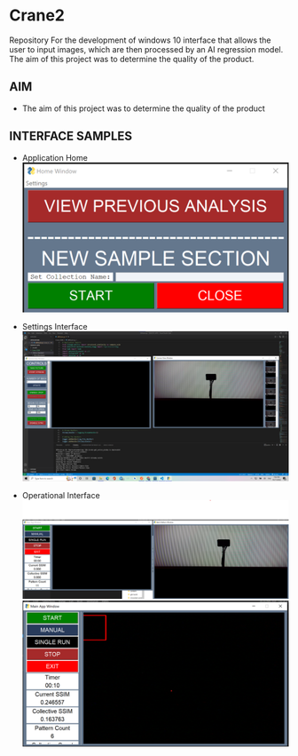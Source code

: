 # Crane2
Repository For the development of windows 10 interface that allows the user to input images, which are then processed by an AI regression model. The aim of this project was to determine the quality of the product.

## AIM
- The aim of this project was to determine the quality of the product

## INTERFACE SAMPLES
- Application Home
![Application Home](images/SSIM_Home.png)

- Settings Interface
![Settings View](images/SSIM_Settings.png)

- Operational Interface
![Operational View](images/SSIM_Interface.png)
![Auto Mode](images/SSIM_AutoMode.png)